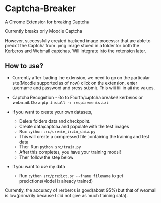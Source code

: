 # Captcha-Breaker
A Chrome Extension for breaking Captcha

Currently breaks only Moodle Captcha

However, successfully created backend image processor that are able to predict the Captcha from .pmg image stored in a folder for both the Kerberos and Webmail captchas. Will integrate into the extension later.


## How to use?
- Currently after loading the extension, we need to go on the particular site(Moodle supported as of now) click on the extension, enter username and password and press submit. This will fill in all the values.

- Captcha Recognition - Go to Fourth/captcha breaker/ kerberos or webmail. Do a `pip install -r requirements.txt`
- If you want to create your own datasets,
  - Delete folders data and checkpoint.
  - Create data/captcha and populate with the test images
  - Run `python src/create_train_data.py`
  - This will create a compressed file containing the training and test data
  - Then Run `python src/train.py`
  - After this completes, you have your training model!
  - Then follow the step below
- If you want to use my data
  - Run `python src/predict.py --fname filename` to get predictions(Model is already trained)
 
Currently, the accuracy of kerberos is good(about 95%) but that of webmail is low(primarily because I did not give as much training data).
